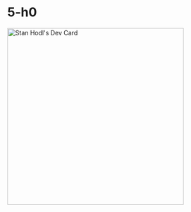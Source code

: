 # 5-h0
<a href="https://app.daily.dev/shifti"><img src="https://api.daily.dev/devcards/669106218ebe4bdbb285484ebcaf6e9e.png?r=vxj" width="400" alt="Stan Hodl's Dev Card"/></a>
